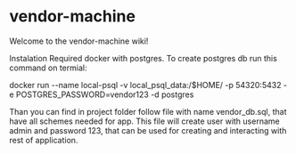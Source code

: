 # vendor-machine
Welcome to the vendor-machine wiki!

Instalation
Required docker with postgres. To create postgres db run this command on termial:

docker run --name local-psql -v local_psql_data:/$HOME/ -p 54320:5432 -e POSTGRES_PASSWORD=vendor123 -d postgres

Than you can find in project folder follow file with name vendor_db.sql, that have all schemes needed for app. This file will create user with username admin and password 123, that can be used for creating and interacting with rest of application.